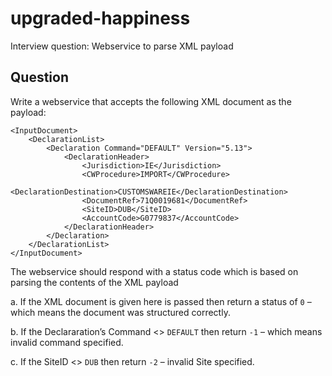 # upgraded-happiness
Interview question: Webservice to parse XML payload

## Question
Write a webservice that accepts the following XML document as the payload:

```
<InputDocument>
	<DeclarationList>
		<Declaration Command="DEFAULT" Version="5.13">
			<DeclarationHeader>
				<Jurisdiction>IE</Jurisdiction>
				<CWProcedure>IMPORT</CWProcedure>
							<DeclarationDestination>CUSTOMSWAREIE</DeclarationDestination>
				<DocumentRef>71Q0019681</DocumentRef>
				<SiteID>DUB</SiteID>
				<AccountCode>G0779837</AccountCode>
			</DeclarationHeader>
		</Declaration>
	</DeclarationList>
</InputDocument>
```

The webservice should respond with a status code which is based on parsing the contents of the XML payload

a.	If the XML document is given here is passed then return a status of `0` – which means the document was structured correctly.

b.	If the Declararation’s Command <> `DEFAULT` then return `-1` – which means invalid command specified.

c.	If the SiteID <> `DUB` then return `-2` – invalid Site specified.


